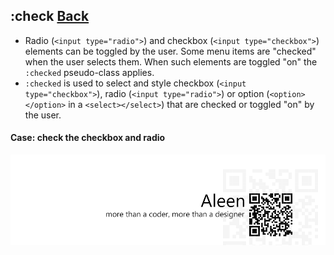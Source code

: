 ## :check [**Back**](./../pseudoClass.md)

- Radio (`<input type="radio">`) and checkbox (`<input type="checkbox">`) elements can be toggled by the user. Some menu items are "checked" when the user selects them. When such elements are toggled "on" the `:checked` pseudo-class applies.
- `:checked` is used to select and style checkbox (`<input type="checkbox">`), radio (`<input type="radio">`) or option (`<option></option>` in a `<select></select>`) that are checked or toggled "on" by the user.

#### Case: check the checkbox and radio

<a href="http://aleen42.github.io/" target="_blank" ><img src="./../../../pic/tail.gif"></a>